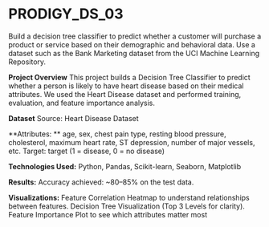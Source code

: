 # PRODIGY_DS_03
Build a decision tree classifier to predict whether a customer will purchase a product or service based on their demographic and behavioral data. Use a dataset such as the Bank Marketing dataset from the UCI Machine Learning Repository.

**Project Overview**
This project builds a Decision Tree Classifier to predict whether a person is likely to have heart disease based on their medical attributes.
We used the Heart Disease dataset and performed training, evaluation, and feature importance analysis.

**Dataset**
Source: Heart Disease Dataset

**Attributes: ** age, sex, chest pain type, resting blood pressure, cholesterol, maximum heart rate, ST depression, number of major vessels, etc.
Target: target (1 = disease, 0 = no disease)

**Technologies Used:**
Python,
Pandas,
Scikit-learn,
Seaborn,
Matplotlib

**Results:**
Accuracy achieved: ~80–85% on the test data.

**Visualizations:**
Feature Correlation Heatmap to understand relationships between features.
Decision Tree Visualization (Top 3 Levels for clarity).
Feature Importance Plot to see which attributes matter most
